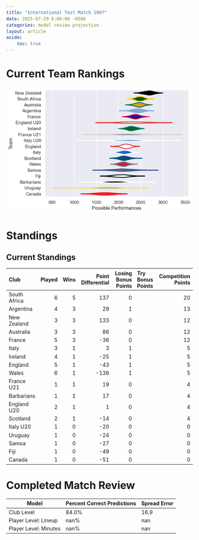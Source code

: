 ```yaml
---  
title: "International Test Match 2007"  
date: 2025-07-29 6:00:00 -0500  
categories: model review projection  
layout: article  
aside:  
    toc: true  
---
```

# Current Team Rankings


![Club Rankings](plots/rankings_International_Test_Match_2007.png)
# Standings

## Current Standings


| Club         |   Played |   Wins |   Point Differential |   Losing Bonus Points | Try Bonus Points   |   Competition Points |
|:-------------|---------:|-------:|---------------------:|----------------------:|:-------------------|---------------------:|
| South Africa |        6 |      5 |                  137 |                     0 |                    |                   20 |
| Argentina    |        4 |      3 |                   29 |                     1 |                    |                   13 |
| New Zealand  |        3 |      3 |                  133 |                     0 |                    |                   12 |
| Australia    |        3 |      3 |                   86 |                     0 |                    |                   12 |
| France       |        5 |      3 |                  -36 |                     0 |                    |                   12 |
| Italy        |        3 |      1 |                    3 |                     1 |                    |                    5 |
| Ireland      |        4 |      1 |                  -25 |                     1 |                    |                    5 |
| England      |        5 |      1 |                  -43 |                     1 |                    |                    5 |
| Wales        |        6 |      1 |                 -136 |                     1 |                    |                    5 |
| France U21   |        1 |      1 |                   19 |                     0 |                    |                    4 |
| Barbarians   |        1 |      1 |                   17 |                     0 |                    |                    4 |
| England U20  |        2 |      1 |                    1 |                     0 |                    |                    4 |
| Scotland     |        2 |      1 |                  -14 |                     0 |                    |                    4 |
| Italy U20    |        1 |      0 |                  -20 |                     0 |                    |                    0 |
| Uruguay      |        1 |      0 |                  -24 |                     0 |                    |                    0 |
| Samoa        |        1 |      0 |                  -27 |                     0 |                    |                    0 |
| Fiji         |        1 |      0 |                  -49 |                     0 |                    |                    0 |
| Canada       |        1 |      0 |                  -51 |                     0 |                    |                    0 |



# Completed Match Review


| Model | Percent Correct Predictions | Spread Error |
| ------ | ------ | ------ |
| Club Level | 84.0% | 16.9 |
| Player Level: Lineup | nan% | nan |
| Player Level: Minutes | nan% | nan |

